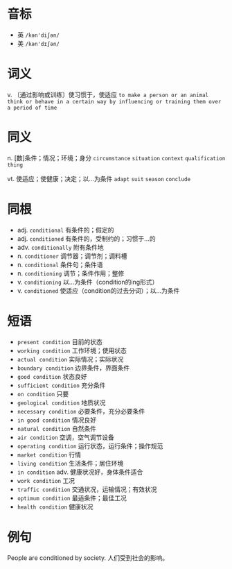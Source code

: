 # 音标

- 英 `/kən'diʃən/`
- 美 `/kən'dɪʃən/`

# 词义

v. 〔通过影响或训练〕使习惯于，使适应
`to make a person or an animal think or behave in a certain way by influencing or training them over a period of time`

# 同义

n. [数]条件；情况；环境；身分
`circumstance` `situation` `context` `qualification` `thing`

vt. 使适应；使健康；决定；以…为条件
`adapt` `suit` `season` `conclude`

# 同根

- adj. `conditional` 有条件的；假定的
- adj. `conditioned` 有条件的，受制约的；习惯于…的
- adv. `conditionally` 附有条件地
- n. `conditioner` 调节器；调节剂；调料槽
- n. `conditional` 条件句；条件语
- n. `conditioning` 调节；条件作用；整修
- v. `conditioning` 以…为条件（condition的ing形式）
- v. `conditioned` 使适应（condition的过去分词）；以…为条件

# 短语

- `present condition` 目前的状态
- `working condition` 工作环境；使用状态
- `actual condition` 实际情况；实际状况
- `boundary condition` 边界条件，界面条件
- `good condition` 状态良好
- `sufficient condition` 充分条件
- `on condition` 只要
- `geological condition` 地质状况
- `necessary condition` 必要条件，充分必要条件
- `in good condition` 情况良好
- `natural condition` 自然条件
- `air condition` 空调，空气调节设备
- `operating condition` 运行状态，运行条件；操作规范
- `market condition` 行情
- `living condition` 生活条件；居住环境
- `in condition` adv. 健康状况好，身体条件适合
- `work condition` 工况
- `traffic condition` 交通状况，运输情况；有效状况
- `optimum condition` 最适条件；最佳工况
- `health condition` 健康状况

# 例句

People are conditioned by society.
人们受到社会的影响。



